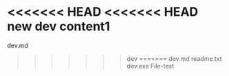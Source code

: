 <<<<<<< HEAD
<<<<<<< HEAD
new dev content1
=======
dev.md
>>>>>>> dev
=======
dev.md
readme.txt
dev.exe
>>>>>>> File-test
